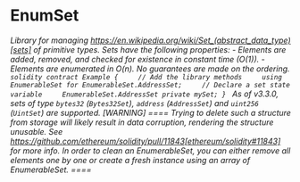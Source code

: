 # EnumSet







*Library for managing https://en.wikipedia.org/wiki/Set_(abstract_data_type)[sets] of primitive types. Sets have the following properties: - Elements are added, removed, and checked for existence in constant time (O(1)). - Elements are enumerated in O(n). No guarantees are made on the ordering. ```solidity contract Example {     // Add the library methods     using EnumerableSet for EnumerableSet.AddressSet;     // Declare a set state variable     EnumerableSet.AddressSet private mySet; } ``` As of v3.3.0, sets of type `bytes32` (`Bytes32Set`), `address` (`AddressSet`) and `uint256` (`UintSet`) are supported. [WARNING] ==== Trying to delete such a structure from storage will likely result in data corruption, rendering the structure unusable. See https://github.com/ethereum/solidity/pull/11843[ethereum/solidity#11843] for more info. In order to clean an EnumerableSet, you can either remove all elements one by one or create a fresh instance using an array of EnumerableSet. ====*



